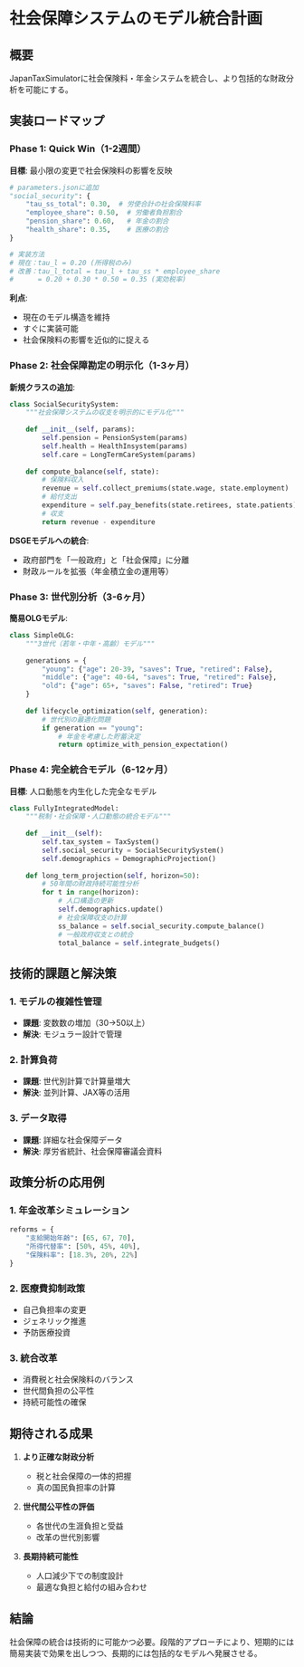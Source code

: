 # 社会保障システムのモデル統合計画

## 概要
JapanTaxSimulatorに社会保険料・年金システムを統合し、より包括的な財政分析を可能にする。

## 実装ロードマップ

### Phase 1: Quick Win（1-2週間）
**目標**: 最小限の変更で社会保険料の影響を反映

```python
# parameters.jsonに追加
"social_security": {
    "tau_ss_total": 0.30,  # 労使合計の社会保険料率
    "employee_share": 0.50,  # 労働者負担割合
    "pension_share": 0.60,   # 年金の割合
    "health_share": 0.35,    # 医療の割合
}

# 実装方法
# 現在：tau_l = 0.20 (所得税のみ)
# 改善：tau_l_total = tau_l + tau_ss * employee_share
#      = 0.20 + 0.30 * 0.50 = 0.35 (実効税率)
```

**利点**:
- 現在のモデル構造を維持
- すぐに実装可能
- 社会保険料の影響を近似的に捉える

### Phase 2: 社会保障勘定の明示化（1-3ヶ月）

**新規クラスの追加**:
```python
class SocialSecuritySystem:
    """社会保障システムの収支を明示的にモデル化"""
    
    def __init__(self, params):
        self.pension = PensionSystem(params)
        self.health = HealthInsystem(params)
        self.care = LongTermCareSystem(params)
        
    def compute_balance(self, state):
        # 保険料収入
        revenue = self.collect_premiums(state.wage, state.employment)
        # 給付支出
        expenditure = self.pay_benefits(state.retirees, state.patients)
        # 収支
        return revenue - expenditure
```

**DSGEモデルへの統合**:
- 政府部門を「一般政府」と「社会保障」に分離
- 財政ルールを拡張（年金積立金の運用等）

### Phase 3: 世代別分析（3-6ヶ月）

**簡易OLGモデル**:
```python
class SimpleOLG:
    """3世代（若年・中年・高齢）モデル"""
    
    generations = {
        "young": {"age": 20-39, "saves": True, "retired": False},
        "middle": {"age": 40-64, "saves": True, "retired": False},
        "old": {"age": 65+, "saves": False, "retired": True}
    }
    
    def lifecycle_optimization(self, generation):
        # 世代別の最適化問題
        if generation == "young":
            # 年金を考慮した貯蓄決定
            return optimize_with_pension_expectation()
```

### Phase 4: 完全統合モデル（6-12ヶ月）

**目標**: 人口動態を内生化した完全なモデル

```python
class FullyIntegratedModel:
    """税制・社会保障・人口動態の統合モデル"""
    
    def __init__(self):
        self.tax_system = TaxSystem()
        self.social_security = SocialSecuritySystem()
        self.demographics = DemographicProjection()
        
    def long_term_projection(self, horizon=50):
        # 50年間の財政持続可能性分析
        for t in range(horizon):
            # 人口構造の更新
            self.demographics.update()
            # 社会保障収支の計算
            ss_balance = self.social_security.compute_balance()
            # 一般政府収支との統合
            total_balance = self.integrate_budgets()
```

## 技術的課題と解決策

### 1. モデルの複雑性管理
- **課題**: 変数数の増加（30→50以上）
- **解決**: モジュラー設計で管理

### 2. 計算負荷
- **課題**: 世代別計算で計算量増大
- **解決**: 並列計算、JAX等の活用

### 3. データ取得
- **課題**: 詳細な社会保障データ
- **解決**: 厚労省統計、社会保障審議会資料

## 政策分析の応用例

### 1. 年金改革シミュレーション
```python
reforms = {
    "支給開始年齢": [65, 67, 70],
    "所得代替率": [50%, 45%, 40%],
    "保険料率": [18.3%, 20%, 22%]
}
```

### 2. 医療費抑制政策
- 自己負担率の変更
- ジェネリック推進
- 予防医療投資

### 3. 統合改革
- 消費税と社会保険料のバランス
- 世代間負担の公平性
- 持続可能性の確保

## 期待される成果

1. **より正確な財政分析**
   - 税と社会保障の一体的把握
   - 真の国民負担率の計算

2. **世代間公平性の評価**
   - 各世代の生涯負担と受益
   - 改革の世代別影響

3. **長期持続可能性**
   - 人口減少下での制度設計
   - 最適な負担と給付の組み合わせ

## 結論

社会保障の統合は技術的に可能かつ必要。段階的アプローチにより、短期的には簡易実装で効果を出しつつ、長期的には包括的なモデルへ発展させる。
